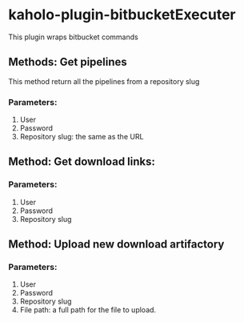 # kaholo-plugin-bitbucketExecuter
This plugin wraps bitbucket commands

## Methods: Get pipelines
This method return all the pipelines from a repository slug

### Parameters:
1) User
2) Password
3) Repository slug: the same as the URL

## Method: Get download links:

### Parameters:
1) User
2) Password
3) Repository slug

## Method: Upload new download artifactory

### Parameters:
1) User
2) Password
3) Repository slug
4) File path: a full path for the file to upload.
